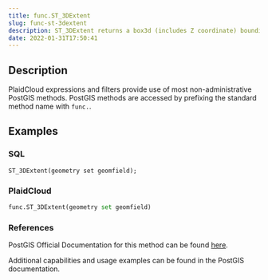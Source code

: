 ```yaml
---
title: func.ST_3DExtent
slug: func-st-3dextent
description: ST_3DExtent returns a box3d (includes Z coordinate) bounding box that encloses a set of geometries
date: 2022-01-31T17:50:41
---
```



## Description


PlaidCloud expressions and filters provide use of most non-administrative PostGIS methods. PostGIS methods are accessed by prefixing the standard method name with `func.`.



## Examples


### SQL



```
ST_3DExtent(geometry set geomfield);
```


### PlaidCloud



```python
func.ST_3DExtent(geometry set geomfield)
```


### References


PostGIS Official Documentation for this method can be found [here](https://postgis.net/docs/manual-3.1/ST_3DExtent.html).



Additional capabilities and usage examples can be found in the PostGIS documentation.

